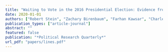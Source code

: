 ```yaml
---
title: "Waiting to Vote in the 2016 Presidential Election: Evidence from a Multi-county Study"
date: 2020-01-01
authors: ["Robert Stein", "Zachary Birenbaum", "Farhan Kawsar", "Charles Stewart III", "Gayle Alberda", "R. Michael Alvarez", "Emily Beaulieu", "Nathaniel A. Birkhead", "Frederick Boehmke", "Joshua Boston", "Barry C. Burden", "Francisco Cantu", "Rachael Cobb", "David Darmofal", " Thomas C. Ellington", "Charles J. Finocchiaro", "Michael Gilbert", "Victor Haynes", "Brian Janssen", "David Kimball", "Charles Kromkowski", "Elena Llaudet", "Christopher Mann", "Ken Mayer", "Matthew R. Miles", "David Miller", "Lindsay Nielson", "Yu Ouyang", "Costas Panagopoulos", admin, "Min Hee Seo", "Corwin Smidt", "Rachel VanSickle-Ward", "Abby Wood", "Julie Wronski"]
publication_types: ["article-journal"]
abstract: ""
featured: false
publication: "*Political Research Quarterly*"
url_pdf: "papers/lines.pdf"
---
```


